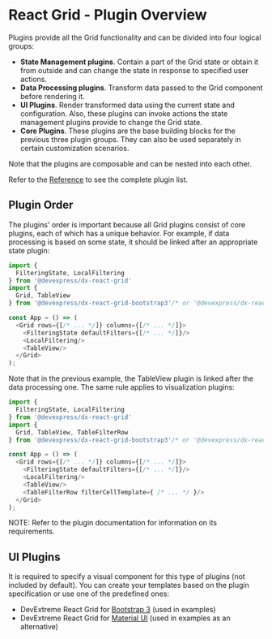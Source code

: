 # React Grid - Plugin Overview

Plugins provide all the Grid functionality and can be divided into four logical groups:

- **State Management plugins**. Contain a part of the Grid state or obtain it from outside and can change the state in response to  specified user actions.
- **Data Processing plugins**. Transform data passed to the Grid component before rendering it.
- **UI Plugins**. Render transformed data using the current state and configuration. Also, these plugins can invoke actions the state management plugins provide to change the Grid state.
- **Core Plugins**. These plugins are the base building blocks for the previous three plugin groups. They can also be used separately in certain customization scenarios.

Note that the plugins are composable and can be nested into each other.

Refer to the [Reference](../reference) to see the complete plugin list.

## Plugin Order

The plugins' order is important because all Grid plugins consist of core plugins, each of which has a unique behavior. For example, if data processing is based on some state, it should be linked after an appropriate state plugin:


```js
import {
  FilteringState, LocalFiltering
} from '@devexpress/dx-react-grid'
import {
  Grid, TableView
} from '@devexpress/dx-react-grid-bootstrap3'/* or '@devexpress/dx-react-grid-material-ui' */;

const App = () => (
  <Grid rows={[/* ... */]} columns={[/* ... */]}>
    <FilteringState defaultFilters={[/* ... */]}/>
    <LocalFiltering/>
    <TableView/>
  </Grid>
);
```

Note that in the previous example, the TableView plugin is linked after the data processing one. The same rule applies to visualization plugins:

```js
import {
  FilteringState, LocalFiltering
} from '@devexpress/dx-react-grid'
import {
  Grid, TableView, TableFilterRow
} from '@devexpress/dx-react-grid-bootstrap3'/* or '@devexpress/dx-react-grid-material-ui' */;

const App = () => (
  <Grid rows={[/* ... */]} columns={[/* ... */]}>
    <FilteringState defaultFilters={[/* ... */]}/>
    <LocalFiltering/>
    <TableView/>
    <TableFilterRow filterCellTemplate={ /* ... */ }/>
  </Grid>
);
```

NOTE: Refer to the plugin documentation for information on its requirements.

## UI Plugins

It is required to specify a visual component for this type of plugins (not included by default). You can create your templates based on the plugin specification or use one of the predefined ones:
- DevExtreme React Grid for [Bootstrap 3](http://getbootstrap.com/) (used in examples)
- DevExtreme React Grid for [Material UI](http://www.material-ui.com) (used in examples as an alternative)